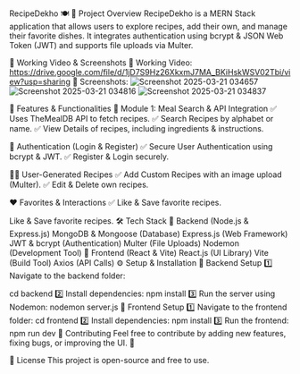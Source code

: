 RecipeDekho 🍽️
📌 Project Overview
RecipeDekho is a MERN Stack application that allows users to explore recipes, add their own, and manage their favorite dishes. It integrates authentication using bcrypt & JSON Web Token (JWT) and supports file uploads via Multer.

🔗 Working Video & Screenshots
📌 Working Video: https://drive.google.com/file/d/1jD7S9Hz26XkxmJ7MA_BKiHskWSV02Tbi/view?usp=sharing
📸 Screenshots:
![Screenshot 2025-03-21 034657](https://github.com/user-attachments/assets/62e686af-5f7a-415f-b434-6db5f0169bea)
![Screenshot 2025-03-21 034816](https://github.com/user-attachments/assets/835cd38a-9a46-4e64-98fb-cc8055c07d88)
![Screenshot 2025-03-21 034837](https://github.com/user-attachments/assets/7c4d4ebd-2b41-49ba-8a3b-b9c2bc65bd8c)

🚀 Features & Functionalities
🍔 Module 1: Meal Search & API Integration
✅ Uses TheMealDB API to fetch recipes.
✅ Search Recipes by alphabet or name.
✅ View Details of recipes, including ingredients & instructions.

🔑 Authentication (Login & Register)
✅ Secure User Authentication using bcrypt & JWT.
✅ Register & Login securely.

👨‍🍳 User-Generated Recipes
✅ Add Custom Recipes with an image upload (Multer).
✅ Edit & Delete own recipes.

❤️ Favorites & Interactions
✅ Like & Save favorite recipes.


Like & Save favorite recipes.
🛠️ Tech Stack
🔹 Backend (Node.js & Express.js)
MongoDB & Mongoose (Database)
Express.js (Web Framework)
JWT & bcrypt (Authentication)
Multer (File Uploads)
Nodemon (Development Tool)
🔹 Frontend (React & Vite)
React.js (UI Library)
Vite (Build Tool)
Axios (API Calls)
⚙️ Setup & Installation
🔹 Backend Setup
1️⃣ Navigate to the backend folder:

cd backend
2️⃣ Install dependencies:
npm install
3️⃣ Run the server using Nodemon:
nodemon server.js
🔹 Frontend Setup
1️⃣ Navigate to the frontend folder:
cd frontend
2️⃣ Install dependencies:
npm install
3️⃣ Run the frontend:
npm run dev
📝 Contributing
Feel free to contribute by adding new features, fixing bugs, or improving the UI. 🚀

📄 License
This project is open-source and free to use.
